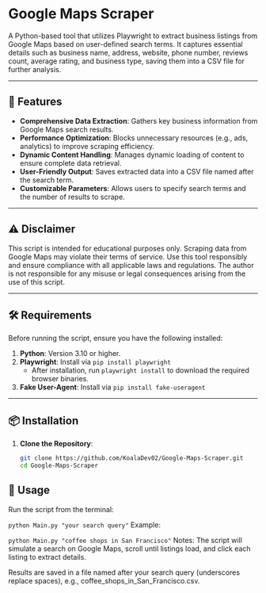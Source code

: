 # Google Maps Scraper

A Python-based tool that utilizes Playwright to extract business listings from Google Maps based on user-defined search terms. It captures essential details such as business name, address, website, phone number, reviews count, average rating, and business type, saving them into a CSV file for further analysis.

---

## 🚀 Features

- **Comprehensive Data Extraction**: Gathers key business information from Google Maps search results.
- **Performance Optimization**: Blocks unnecessary resources (e.g., ads, analytics) to improve scraping efficiency.
- **Dynamic Content Handling**: Manages dynamic loading of content to ensure complete data retrieval.
- **User-Friendly Output**: Saves extracted data into a CSV file named after the search term.
- **Customizable Parameters**: Allows users to specify search terms and the number of results to scrape.

---

## ⚠️ Disclaimer

This script is intended for educational purposes only. Scraping data from Google Maps may violate their terms of service. Use this tool responsibly and ensure compliance with all applicable laws and regulations. The author is not responsible for any misuse or legal consequences arising from the use of this script.

---

## 🛠️ Requirements

Before running the script, ensure you have the following installed:

1. **Python**: Version 3.10 or higher.
2. **Playwright**: Install via `pip install playwright`
   - After installation, run `playwright install` to download the required browser binaries.
3. **Fake User-Agent**: Install via `pip install fake-useragent`

---

## 📦 Installation

1. **Clone the Repository**:

   ```bash
   git clone https://github.com/KoalaDev02/Google-Maps-Scraper.git
   cd Google-Maps-Scraper
## 🚀 Usage
Run the script from the terminal:

`python Main.py "your search query"`
Example:

`python Main.py "coffee shops in San Francisco"`
Notes:
The script will simulate a search on Google Maps, scroll until listings load, and click each listing to extract details.

Results are saved in a file named after your search query (underscores replace spaces), e.g., coffee_shops_in_San_Francisco.csv.
